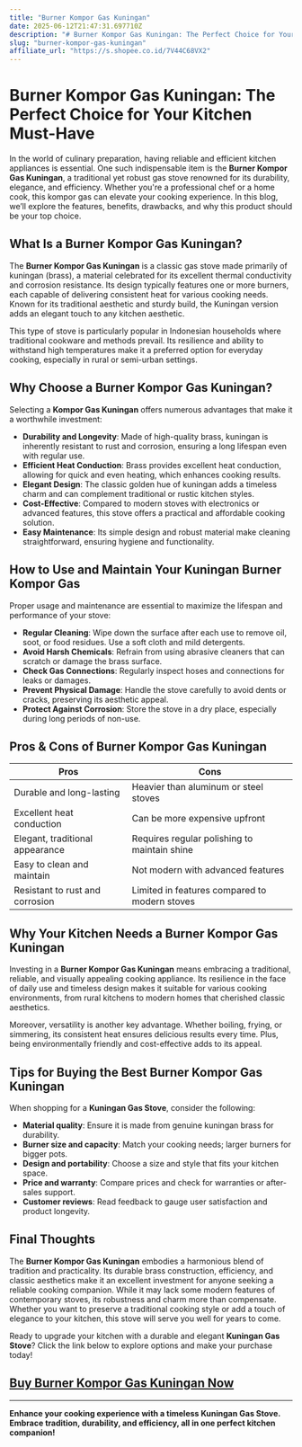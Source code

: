 ```yaml
---
title: "Burner Kompor Gas Kuningan"
date: 2025-06-12T21:47:31.697710Z
description: "# Burner Kompor Gas Kuningan: The Perfect Choice for Your Kitchen Must-Have..."
slug: "burner-kompor-gas-kuningan"
affiliate_url: "https://s.shopee.co.id/7V44C68VX2"
---
```

# Burner Kompor Gas Kuningan: The Perfect Choice for Your Kitchen Must-Have

In the world of culinary preparation, having reliable and efficient kitchen appliances is essential. One such indispensable item is the **Burner Kompor Gas Kuningan**, a traditional yet robust gas stove renowned for its durability, elegance, and efficiency. Whether you're a professional chef or a home cook, this kompor gas can elevate your cooking experience. In this blog, we’ll explore the features, benefits, drawbacks, and why this product should be your top choice.

## What Is a Burner Kompor Gas Kuningan?

The **Burner Kompor Gas Kuningan** is a classic gas stove made primarily of kuningan (brass), a material celebrated for its excellent thermal conductivity and corrosion resistance. Its design typically features one or more burners, each capable of delivering consistent heat for various cooking needs. Known for its traditional aesthetic and sturdy build, the Kuningan version adds an elegant touch to any kitchen aesthetic.

This type of stove is particularly popular in Indonesian households where traditional cookware and methods prevail. Its resilience and ability to withstand high temperatures make it a preferred option for everyday cooking, especially in rural or semi-urban settings.

## Why Choose a Burner Kompor Gas Kuningan?

Selecting a **Kompor Gas Kuningan** offers numerous advantages that make it a worthwhile investment:

- **Durability and Longevity**: Made of high-quality brass, kuningan is inherently resistant to rust and corrosion, ensuring a long lifespan even with regular use.
- **Efficient Heat Conduction**: Brass provides excellent heat conduction, allowing for quick and even heating, which enhances cooking results.
- **Elegant Design**: The classic golden hue of kuningan adds a timeless charm and can complement traditional or rustic kitchen styles.
- **Cost-Effective**: Compared to modern stoves with electronics or advanced features, this stove offers a practical and affordable cooking solution.
- **Easy Maintenance**: Its simple design and robust material make cleaning straightforward, ensuring hygiene and functionality.

## How to Use and Maintain Your Kuningan Burner Kompor Gas

Proper usage and maintenance are essential to maximize the lifespan and performance of your stove:

- **Regular Cleaning**: Wipe down the surface after each use to remove oil, soot, or food residues. Use a soft cloth and mild detergents.
- **Avoid Harsh Chemicals**: Refrain from using abrasive cleaners that can scratch or damage the brass surface.
- **Check Gas Connections**: Regularly inspect hoses and connections for leaks or damages.
- **Prevent Physical Damage**: Handle the stove carefully to avoid dents or cracks, preserving its aesthetic appeal.
- **Protect Against Corrosion**: Store the stove in a dry place, especially during long periods of non-use.

## Pros & Cons of Burner Kompor Gas Kuningan

| **Pros**                           | **Cons**                               |
|-----------------------------------|----------------------------------------|
| Durable and long-lasting         | Heavier than aluminum or steel stoves |
| Excellent heat conduction        | Can be more expensive upfront        |
| Elegant, traditional appearance  | Requires regular polishing to maintain shine |
| Easy to clean and maintain       | Not modern with advanced features   |
| Resistant to rust and corrosion  | Limited in features compared to modern stoves |

## Why Your Kitchen Needs a Burner Kompor Gas Kuningan

Investing in a **Burner Kompor Gas Kuningan** means embracing a traditional, reliable, and visually appealing cooking appliance. Its resilience in the face of daily use and timeless design makes it suitable for various cooking environments, from rural kitchens to modern homes that cherished classic aesthetics.

Moreover, versatility is another key advantage. Whether boiling, frying, or simmering, its consistent heat ensures delicious results every time. Plus, being environmentally friendly and cost-effective adds to its appeal.

## Tips for Buying the Best Burner Kompor Gas Kuningan

When shopping for a **Kuningan Gas Stove**, consider the following:

- **Material quality**: Ensure it is made from genuine kuningan brass for durability.
- **Burner size and capacity**: Match your cooking needs; larger burners for bigger pots.
- **Design and portability**: Choose a size and style that fits your kitchen space.
- **Price and warranty**: Compare prices and check for warranties or after-sales support.
- **Customer reviews**: Read feedback to gauge user satisfaction and product longevity.

## Final Thoughts

The **Burner Kompor Gas Kuningan** embodies a harmonious blend of tradition and practicality. Its durable brass construction, efficiency, and classic aesthetics make it an excellent investment for anyone seeking a reliable cooking companion. While it may lack some modern features of contemporary stoves, its robustness and charm more than compensate. Whether you want to preserve a traditional cooking style or add a touch of elegance to your kitchen, this stove will serve you well for years to come.

Ready to upgrade your kitchen with a durable and elegant **Kuningan Gas Stove**? Click the link below to explore options and make your purchase today!

## [Buy Burner Kompor Gas Kuningan Now](https://s.shopee.co.id/7V44C68VX2)

---

**Enhance your cooking experience with a timeless Kuningan Gas Stove. Embrace tradition, durability, and efficiency, all in one perfect kitchen companion!**